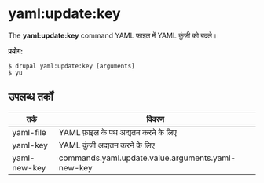 # yaml:update:key
The **yaml:update:key** command YAML फाइल में YAML कुंजी को बदले।

**प्रयोग:**
```
$ drupal yaml:update:key [arguments] 
$ yu  
```

## उपलब्ध तर्कों  
तर्क | विवरण
---------|-------------
yaml-file | YAML फ़ाइल के पथ अद्यतन करने के लिए
yaml-key | YAML कुंजी अद्यतन करने के लिए
yaml-new-key | commands.yaml.update.value.arguments.yaml-new-key
